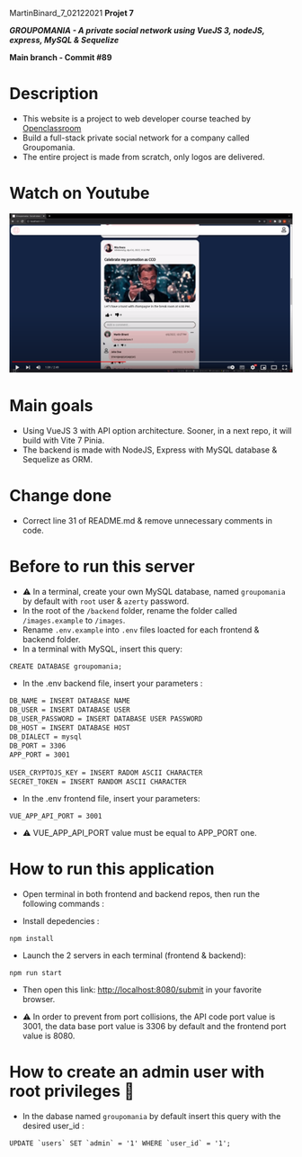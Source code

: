 MartinBinard_7_02122021
**Projet 7**

***GROUPOMANIA - A private social network using VueJS 3, nodeJS, express, MySQL & Sequelize***

**Main branch - Commit #89**

# Description

* This website is a project to web developer course teached by [Openclassroom](https://openclassrooms.com/en/paths/141-web-developer)
* Build a full-stack private social network for a company called Groupomania.
* The entire project is made from scratch, only logos are delivered.

# Watch on Youtube
[![groupomania screenshot](./groupomania_screenshot.png)](https://www.youtube.com/watch?v=3EP2cDBHx0U "Watch Groupomania on Youtube")

# Main goals

* Using VueJS 3 with API option architecture. Sooner, in a next repo, it will build with Vite 7 Pinia.
* The backend is made with NodeJS, Express with MySQL database & Sequelize as ORM.

# Change done

* Correct line 31 of README.md & remove unnecessary comments in code.

# Before to run this server

* :warning: In a terminal, create your own MySQL database, named `groupomania` by default with `root` user & `azerty` password.
* In the root of the `/backend` folder, rename the folder called `/images.example` to `/images`.
* Rename `.env.example` into `.env` files loacted for each frontend & backend folder.
* In a terminal with MySQL, insert this query:
```
CREATE DATABASE groupomania;
```
* In the .env backend file, insert your parameters :
```
DB_NAME = INSERT DATABASE NAME
DB_USER = INSERT DATABASE USER
DB_USER_PASSWORD = INSERT DATABASE USER PASSWORD
DB_HOST = INSERT DATABASE HOST
DB_DIALECT = mysql
DB_PORT = 3306
APP_PORT = 3001

USER_CRYPTOJS_KEY = INSERT RADOM ASCII CHARACTER
SECRET_TOKEN = INSERT RANDOM ASCII CHARACTER
```
* In the .env frontend file, insert your parameters:
```
VUE_APP_API_PORT = 3001
```
* :warning: VUE_APP_API_PORT value must be equal to APP_PORT one.

# How to run this application

* Open terminal in both frontend and backend repos, then run the following commands :

* Install depedencies :
```
npm install
```
* Launch the 2 servers in each terminal (frontend & backend):
```
npm run start
```
* Then open this link: [http://localhost:8080/submit](http://localhost:8080/submit) in your favorite browser.

* :warning: In order to prevent from port collisions, the API code port value is 3001, the data base port value is 3306 by default and the frontend port value is 8080.

# How to create an admin user with root privileges :crown:

* In the dabase named `groupomania` by default insert this query with the desired user_id :
```
UPDATE `users` SET `admin` = '1' WHERE `user_id` = '1';
```